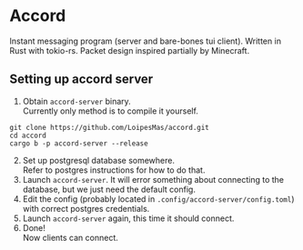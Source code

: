 # Accord
Instant messaging program (server and bare-bones tui client).
Written in Rust with tokio-rs.
Packet design inspired partially by Minecraft.

## Setting up accord server
1. Obtain `accord-server` binary.  
Currently only method is to compile it yourself.
```
git clone https://github.com/LoipesMas/accord.git
cd accord
cargo b -p accord-server --release
```
2. Set up postgresql database somewhere.  
  Refer to postgres instructions for how to do that.
4. Launch `accord-server`. It will error something about connecting to the database, but we just need the default config.
5. Edit the config (probably located in `.config/accord-server/config.toml`) with correct postgres credentials.
6. Launch `accord-server` again, this time it should connect.
7. Done!  
  Now clients can connect.
